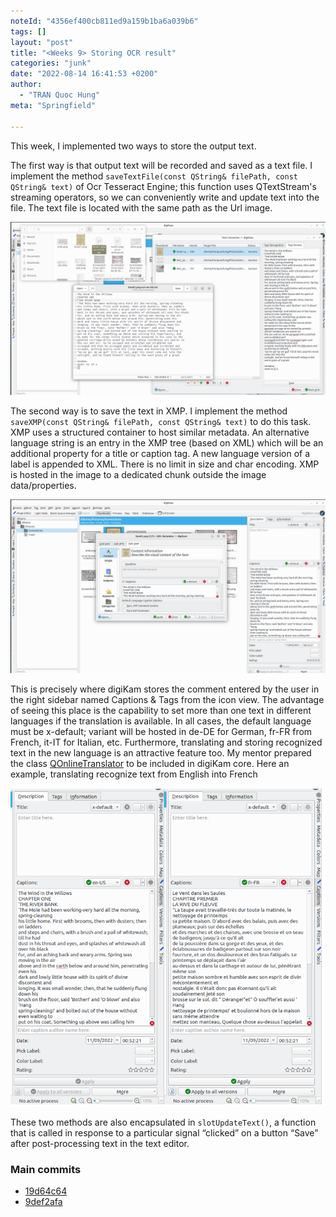 ```yaml
---
noteId: "4356ef400cb811ed9a159b1ba6a039b6"
tags: []
layout: "post"
title: "<Weeks 9> Storing OCR result"
categories: "junk"
date: "2022-08-14 16:41:53 +0200"
author:
  - "TRAN Quoc Hung"
meta: "Springfield"

---
```


This week, I implemented two ways to store the output text.

The first way is that output text will be recorded and saved as a text file. I implement the method `saveTextFile(const QString& filePath, const QString& text)` of Ocr Tesseract Engine; this function uses QTextStream's streaming operators, so we can conveniently write and update text into the file. The text file is located with the same path as the Url image.

![figure1](https://github.com/quochungtran/quochungtran.github.io/blob/master/image_blog/week9/txt_save.png?raw=true)


The second way is to save the text in XMP. I implement the method `saveXMP(const QString& filePath, const QString& text)` to do this task. XMP uses a structured container to host similar metadata. An alternative language string is an entry in the XMP tree (based on XML) which will be an additional property for a title or caption tag. A new language version of a label is appended to XML. There is no limit in size and char encoding. XMP is hosted in the image to a dedicated chunk outside the image data/properties. 


![figure1](https://github.com/quochungtran/quochungtran.github.io/blob/master/image_blog/week9/xmp.png?raw=true)


This is precisely where digiKam stores the comment entered by the user in the right sidebar named Captions & Tags from the icon view. The advantage of seeing this place is the capability to set more than one text in different languages if the translation is available. In all cases, the default language must be x-default; variant will be hosted in de-DE for German, fr-FR from French, it-IT for Italian, etc. Furthermore, translating and storing recognized text in the new language is an attractive feature too. My mentor prepared the class [QOnlineTranslator](https://github.com/crow-translate/QOnlineTranslator) to be included in digiKam core. Here an example, translating recognize text from English into French


![figure1](https://github.com/quochungtran/quochungtran.github.io/blob/master/image_blog/week9/translate_ocr.png?raw=true)



These two methods are also encapsulated in `slotUpdateText()`, a function that is called in response to a particular signal “clicked” on a button “Save” after post-processing text in the text editor.

<div style="page-break-after: always;"></div> 


### Main commits 

- [19d64c64](https://invent.kde.org/graphics/digikam/-/merge_requests/177/diffs?commit_id=19d64c645bc8800857d20802ea990799811782a8)
- [9def2afa](https://invent.kde.org/graphics/digikam/-/merge_requests/177/diffs?commit_id=9def2afaf8c04018280a6b94e829f381b217cc51)
